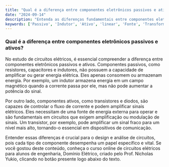 ```yaml
---
title: "Qual é a diferença entre componentes eletrônicos passivos e ativos?"
date: "2024-09-14"
description: "Entenda as diferenças fundamentais entre componentes eletrônicos passivos e ativos em circuitos elétricos."
keywords: ['Passivo', 'Indutor', 'Ativo', 'linear', 'Fonte', 'Transformador', 'Componente']
---
```


### Qual é a diferença entre componentes eletrônicos passivos e ativos?

No estudo de circuitos elétricos, é essencial compreender a diferença entre componentes eletrônicos passivos e ativos. Componentes passivos, como resistores, capacitores e indutores, não possuem a capacidade de amplificar ou gerar energia elétrica. Eles apenas consomem ou armazenam energia. Por exemplo, um indutor armazena energia em um campo magnético quando a corrente passa por ele, mas não pode aumentar a potência do sinal.

Por outro lado, componentes ativos, como transistores e diodos, são capazes de controlar o fluxo de corrente e podem amplificar sinais elétricos. Eles necessitam de uma fonte de energia externa para operar e são fundamentais em circuitos que exigem amplificação ou modulação de sinais. Um transistor, por exemplo, pode amplificar um sinal fraco para um nível mais alto, tornando-o essencial em dispositivos de comunicação.

Entender essas diferenças é crucial para o design e análise de circuitos, pois cada tipo de componente desempenha um papel específico e vital. Se você gostou deste conteúdo, conheça o curso online de circuitos elétricos para alunos de engenharia, Domínio Elétrico, criado pelo Prof. Nicholas Yukio, clicando no botão presente logo abaixo do texto.